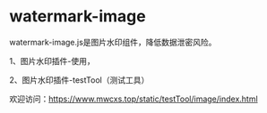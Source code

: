 # watermark-image
watermark-image.js是图片水印组件，降低数据泄密风险。

1、图片水印插件-使用，

2、图片水印插件-testTool（测试工具）

欢迎访问：https://www.mwcxs.top/static/testTool/image/index.html
